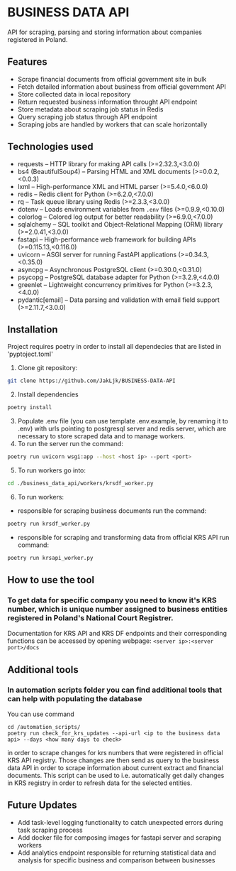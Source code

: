 # BUSINESS DATA API
API for scraping, parsing and storing information about companies registered in Poland.

## Features
- Scrape financial documents from official government site in bulk
- Fetch detailed information about business from official government API
- Store collected data in local repository
- Return requested business information throught API endpoint
- Store metadata about scraping job status in Redis
- Query scraping job status through API endpoint
- Scraping jobs are handled by workers that can scale horizontally

## Technologies used
- requests – HTTP library for making API calls (>=2.32.3,<3.0.0)
- bs4 (BeautifulSoup4) – Parsing HTML and XML documents (>=0.0.2,<0.0.3)
- lxml – High-performance XML and HTML parser (>=5.4.0,<6.0.0)
- redis – Redis client for Python (>=6.2.0,<7.0.0)
- rq – Task queue library using Redis (>=2.3.3,<3.0.0)
- dotenv – Loads environment variables from `.env` files (>=0.9.9,<0.10.0)
- colorlog – Colored log output for better readability (>=6.9.0,<7.0.0)
- sqlalchemy – SQL toolkit and Object-Relational Mapping (ORM) library (>=2.0.41,<3.0.0)
- fastapi – High-performance web framework for building APIs (>=0.115.13,<0.116.0)
- uvicorn – ASGI server for running FastAPI applications (>=0.34.3,<0.35.0)
- asyncpg – Asynchronous PostgreSQL client (>=0.30.0,<0.31.0)
- psycopg – PostgreSQL database adapter for Python (>=3.2.9,<4.0.0)
- greenlet – Lightweight concurrency primitives for Python (>=3.2.3,<4.0.0)
- pydantic[email] – Data parsing and validation with email field support (>=2.11.7,<3.0.0)

## Installation
Project requires poetry in order to install all dependecies that are listed in 'pyptoject.toml'
1. Clone git repository: 
```bash
git clone https://github.com/JakLjk/BUSINESS-DATA-API
```
2. Install dependencies
```bash
poetry install
```
3. Populate .env file (you can use template .env.example, by renaming it to .env) with urls pointing to postgresql server and redis server, which are necessary to store scraped data and to manage workers.
4. To run the server run the command:
```bash
poetry run uvicorn wsgi:app --host <host ip> --port <port>
```
5. To run workers go into:
```bash
cd ./business_data_api/workers/krsdf_worker.py
```
6. To run workers:
- responsible for scraping business documents run the command:
```bash
poetry run krsdf_worker.py
```
- responsible for scraping and transforming data from official KRS API run command:
```bash
poetry run krsapi_worker.py
```

## How to use the tool
### To get data  for specific company you need to know it's KRS number, which is unique number assigned to business entities registered in Poland's National Court Registrer.
Documentation for KRS API and KRS DF endpoints and their corresponding functions can be accessed by opening webpage: `<server ip>:<server port>/docs`

## Additional tools
### In automation scripts folder you can find additional tools that can help with populating the database 
You can use command
```
cd /automation_scripts/
poetry run check_for_krs_updates --api-url <ip to the business data api> --days <how many days to check>
```
in order to scrape changes for krs numbers that were registered in official KRS API registry. 
Those changes are then send as query to the business data API in order to scrape information about current extract and financial documents.
This script can be used to i.e. automatically get daily changes in KRS registry in order to refresh data for the selected entities.


## Future Updates
- Add task-level logging functionality to catch unexpected errors during
task scraping process
- Add docker file for composing images for fastapi server and scraping workers
- Add analytics endpoint responsible for returning statistical data and analysis for specific business and comparison between businesses